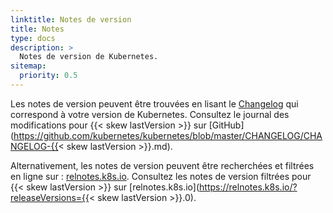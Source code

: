 ```yaml
---
linktitle: Notes de version
title: Notes
type: docs
description: >
  Notes de version de Kubernetes.
sitemap:
  priority: 0.5
---
```


Les notes de version peuvent être trouvées en lisant le [Changelog](https://github.com/kubernetes/kubernetes/tree/master/CHANGELOG) qui correspond à votre version de Kubernetes. Consultez le journal des modifications pour {{< skew lastVersion >}} sur [GitHub](https://github.com/kubernetes/kubernetes/blob/master/CHANGELOG/CHANGELOG-{{< skew lastVersion >}}.md).

Alternativement, les notes de version peuvent être recherchées et filtrées en ligne sur : [relnotes.k8s.io](https://relnotes.k8s.io). Consultez les notes de version filtrées pour {{< skew lastVersion >}} sur [relnotes.k8s.io](https://relnotes.k8s.io/?releaseVersions={{< skew lastVersion >}}.0).

